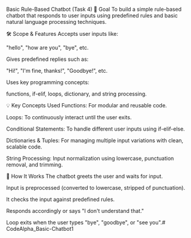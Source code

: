  Basic Rule-Based Chatbot (Task 4)
📌 Goal
To build a simple rule-based chatbot that responds to user inputs using predefined rules and basic natural language processing techniques.

🛠️ Scope & Features
Accepts user inputs like:

"hello", "how are you", "bye", etc.

Gives predefined replies such as:

"Hi!", "I'm fine, thanks!", "Goodbye!", etc.

Uses key programming concepts:

functions, if-elif, loops, dictionary, and string processing.

💡 Key Concepts Used
Functions: For modular and reusable code.

Loops: To continuously interact until the user exits.

Conditional Statements: To handle different user inputs using if-elif-else.

Dictionaries & Tuples: For managing multiple input variations with clean, scalable code.

String Processing: Input normalization using lowercase, punctuation removal, and trimming.

🧾 How It Works
The chatbot greets the user and waits for input.

Input is preprocessed (converted to lowercase, stripped of punctuation).

It checks the input against predefined rules.

Responds accordingly or says "I don't understand that."

Loop exits when the user types "bye", "goodbye", or "see you".# CodeAlpha_Basic-Chatbot1

